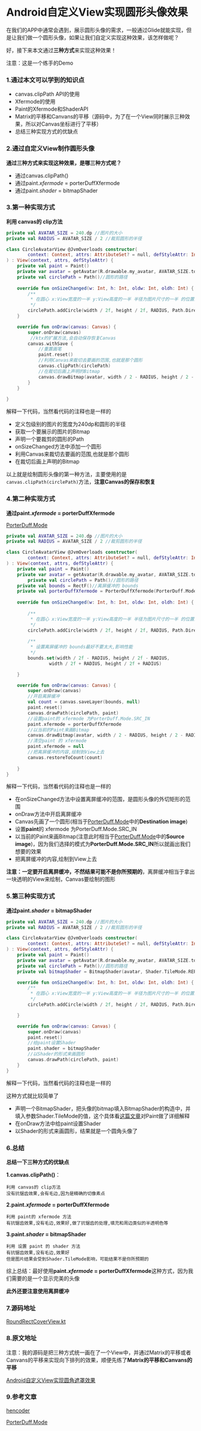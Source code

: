 # Android自定义View实现圆形头像效果

在我们的APP中通常会遇到，展示圆形头像的需求，一般通过Glide就能实现，但是让我们做一个圆形头像，如果让我们自定义实现这种效果，该怎样做呢？

好，接下来本文通过**三种方式**来实现这种效果！

注意：这是一个练手的Demo

### 1.通过本文可以学到的知识点

* canvas.clipPath API的使用
* Xfermode的使用
* Paint的Xfermode和ShaderAPI
* Matrix的平移和Canvans的平移（源码中，为了在一个View同时展示三种效果，所以对Canvas坐标进行了平移）
* 总结三种实现方式的优缺点

### 2.通过自定义View制作圆形头像

**通过三种方式来实现这种效果，是哪三种方式呢？**

* 通过canvas.clipPath()
* 通过paint.*xfermode* = porterDuffXfermode
* 通过paint.*shader* = bitmapShader

### 3.第一种实现方式

**利用 canvas的 clip方法**

```kotlin
private val AVATAR_SIZE = 240.dp //图片的大小
private val RADIUS = AVATAR_SIZE / 2 //裁剪圆形的半径

class CircleAvatarView @JvmOverloads constructor(
        context: Context, attrs: AttributeSet? = null, defStyleAttr: Int = 0
) : View(context, attrs, defStyleAttr) {
    private val paint = Paint()
    private var avatar = getAvatar(R.drawable.my_avatar, AVATAR_SIZE.toInt())//图片的bitmap
    private val circlePath = Path()//圆形的路径
  
    override fun onSizeChanged(w: Int, h: Int, oldw: Int, oldh: Int) {
        /**
         * 在圆心 x:View宽度的一半 y:View高度的一半 半径为图片尺寸的一半 的位置上画圆
         */
        circlePath.addCircle(width / 2f, height / 2f, RADIUS, Path.Direction.CW)
    }

    override fun onDraw(canvas: Canvas) {
        super.onDraw(canvas)
         //ktx的扩展方法,会自动保存恢复Canvas
        canvas.withSave {
          	//重置画笔
            paint.reset()
          	//利用Canvas来裁切去要画的范围,也就是那个圆形
            canvas.clipPath(circlePath)
          	//在裁切后画上声明的Bitmap
            canvas.drawBitmap(avatar, width / 2 - RADIUS, height / 2 - RADIUS, paint)
        }
    }
   
}
```

解释一下代码，当然看代码的注释也是一样的

* 定义包级别的图片的宽度为240dp和圆形的半径
* 获取一个要展示的图片的Bitmap
* 声明一个要裁剪的圆形的Path
* onSizeChanged方法中添加一个圆形
* 利用Canvas来裁切去要画的范围,也就是那个圆形
* 在裁切后画上声明的Bitmap

以上就是绘制圆形头像的第一种方法，主要使用的是`canvas.clipPath(circlePath)`方法，**注意Canvas的保存和恢复**

### 4.第二种实现方式

**通过paint.*xfermode* = porterDuffXfermode**

[PorterDuff.Mode](https://developer.android.com/reference/android/graphics/PorterDuff.Mode.html)

```kotlin
private val AVATAR_SIZE = 240.dp //图片的大小
private val RADIUS = AVATAR_SIZE / 2 //裁剪圆形的半径

class CircleAvatarView @JvmOverloads constructor(
        context: Context, attrs: AttributeSet? = null, defStyleAttr: Int = 0
) : View(context, attrs, defStyleAttr) {
    private val paint = Paint()
    private var avatar = getAvatar(R.drawable.my_avatar, AVATAR_SIZE.toInt())//图片的bitmap
		private val circlePath = Path()//圆形的路径
    private val bounds = RectF()//离屏缓冲的 bounds
    private val porterDuffXfermode = PorterDuffXfermode(PorterDuff.Mode.SRC_IN)
  
    override fun onSizeChanged(w: Int, h: Int, oldw: Int, oldh: Int) {
      
        /**
         * 在圆心 x:View宽度的一半 y:View高度的一半 半径为图片尺寸的一半 的位置上画圆
         */
        circlePath.addCircle(width / 2f, height / 2f, RADIUS, Path.Direction.CW)
      
        /**
         * 设置离屏缓冲的 bounds最好不要太大,影响性能
         */
        bounds.set(width / 2f - RADIUS, height / 2f - RADIUS,
                width / 2f + RADIUS, height / 2f + RADIUS)

    }

    override fun onDraw(canvas: Canvas) {
        super.onDraw(canvas)   
        //开启离屏缓冲
        val count = canvas.saveLayer(bounds, null)
        paint.reset()
        canvas.drawPath(circlePath, paint)
        //设置paint的 xfermode 为PorterDuff.Mode.SRC_IN
        paint.xfermode = porterDuffXfermode
      	//以当前的Paint来画Bitmap
        canvas.drawBitmap(avatar, width / 2 - RADIUS, height / 2 - RADIUS, paint)
        //清空paint 的 xfermode
        paint.xfermode = null
        //把离屏缓冲的内容,绘制到View上去
        canvas.restoreToCount(count)
      
    }
}
```

解释一下代码，当然看代码的注释也是一样的

* 在onSizeChanged方法中设置离屏缓冲的范围，是圆形头像的外切矩形的范围
* onDraw方法中开启离屏缓冲
* Canvas先画了一个圆形(相当于[PorterDuff.Mode](https://developer.android.com/reference/android/graphics/PorterDuff.Mode)中的**Destination image**)
* 设置**paint**的 xfermode 为PorterDuff.Mode.SRC_IN
* 以当前的Paint来画Bitmap(注意此时相当于[PorterDuff.Mode](https://developer.android.com/reference/android/graphics/PorterDuff.Mode)中的**Source image**)，因为我们选择的模式为**PorterDuff.Mode.SRC_IN**所以就画出我们想要的效果
* 把离屏缓冲的内容,绘制到View上去

**注意：一定要开启离屏缓冲，不然结果可能不是你所预期的**，离屏缓冲相当于拿出一块透明的View来绘制，Canvas要绘制的图形

### 5.第三种实现方式

**通过paint.*shader* = bitmapShader**

```kotlin
private val AVATAR_SIZE = 240.dp //图片的大小
private val RADIUS = AVATAR_SIZE / 2 //裁剪圆形的半径

class CircleAvatarView @JvmOverloads constructor(
        context: Context, attrs: AttributeSet? = null, defStyleAttr: Int = 0
) : View(context, attrs, defStyleAttr) {
    private val paint = Paint()
    private var avatar = getAvatar(R.drawable.my_avatar, AVATAR_SIZE.toInt())//图片的bitmap
    private val circlePath = Path()//圆形的路径
    private val bitmapShader = BitmapShader(avatar, Shader.TileMode.REPEAT, Shader.TileMode.REPEAT)

    override fun onSizeChanged(w: Int, h: Int, oldw: Int, oldh: Int) {
        /**
         * 在圆心 x:View宽度的一半 y:View高度的一半 半径为图片尺寸的一半 的位置上画圆
         */
        circlePath.addCircle(width / 2f, height / 2f, RADIUS, Path.Direction.CW)

    }

    override fun onDraw(canvas: Canvas) {
        super.onDraw(canvas)
        paint.reset()
        //给paint设置Shader
        paint.shader = bitmapShader
        //以Shader的形式来画圆形
        canvas.drawPath(circlePath, paint)
    }
}
```

解释一下代码，当然看代码的注释也是一样的

这种方式就比较简单了

* 声明一个BitmapShader，把头像的bitmap填入BitmapShader的构造中，并填入参数Shader.TileMode的值，这个具体看[这篇文章](https://hencoder.com/ui-1-2/)对Paint做了详细解释
* 在onDraw方法中给paint设置Shader
* 以Shader的形式来画圆形，结果就是一个圆角头像了

### 6.总结

**总结一下三种方式的优缺点**

**1.canvas.clipPath()**：

```
利用 canvas的 clip方法
没有抗锯齿效果,会有毛边,因为是精确的切像素点
```

**2.paint.*xfermode* = porterDuffXfermode**

```
利用 paint的 xfermode 方法
有抗锯齿效果,没有毛边,效果好,做了抗锯齿的处理,填充和周边类似的半透明色等
```

**3.paint.*shader* = bitmapShader**

```
利用 设置 paint 的 shader 方法
有抗锯齿效果,没有毛边,效果好
但是图片结果会受到Shader.TileMode影响，可能结果不是你所预期的
```

综上总结：最好使用**paint.*xfermode* = porterDuffXfermode**这种方式，因为我们需要的是一个显示完美的头像

**此外还要注意使用离屏缓冲**

### 7.源码地址

[RoundRectCoverView.kt](https://github.com/jhbxyz/CustomViewCollection/blob/master/app/src/main/java/com/jhb/customviewcollection/roundrectcoverview/RoundRectCoverView.kt)

### 8.原文地址

注意：我的源码是把三种方式统一画在了一个View中，并通过Matrix的平移或者Canvans的平移来实现向下排列的效果，顺便先练了**Matrix的平移和Canvans的平移**

[Android自定义View实现圆角遮罩效果](https://github.com/jhbxyz/ArticleRecord/blob/master/articles/%E8%87%AA%E5%AE%9A%E4%B9%89View/1%E5%9C%86%E8%A7%92%E7%9F%A9%E5%BD%A2%E9%81%AE%E7%BD%A9%E6%95%88%E6%9E%9C.md)

### 9.参考文章

[hencoder](https://hencoder.com/ui-1-2/)

[PorterDuff.Mode](https://developer.android.com/reference/android/graphics/PorterDuff.Mode.html)

